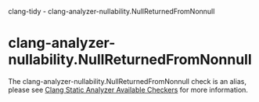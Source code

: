 clang-tidy - clang-analyzer-nullability.NullReturnedFromNonnull

</div>

<div class="meta"
http-equiv=refresh="5;URL=https://clang.llvm.org/docs/analyzer/checkers.html#nullability-nullreturnedfromnonnull">

</div>

# clang-analyzer-nullability.NullReturnedFromNonnull

The clang-analyzer-nullability.NullReturnedFromNonnull check is an
alias, please see [Clang Static Analyzer Available
Checkers](https://clang.llvm.org/docs/analyzer/checkers.html#nullability-nullreturnedfromnonnull)
for more information.
